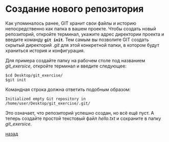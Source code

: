 # Создание нового репозитория

Как упоминалось ранее, GIT хранит свои файлы и историю непосредственно как папка в вашем проекте. Чтобы создать новый репозиторий, откройте терминал, укажите адрес директории проекта и введите команду **`git init`**. Тем самым вы позволите GIT создать скрытый директорий *.git* для этой конкретной папки, в котором будут храниться история и конфигурация.

Для примера создайте папку на рабочем столе под названием *git_exersice*, откройте терминал и введите следующее:

```text
$cd Desktop/git_exercise/
$git init
```

Командная строка должна ответить подобным образом:

```text
Initialized empty Git repository in /home/user/Desktop/git_exercise/.git/
```

Это означает, что репозиторий успешно создан, но всё ещё пуст. А теперь создайте простой текстовый файл *hello.txt* и сохраните в папку *git_exersice*.

[назад](readme.md)
